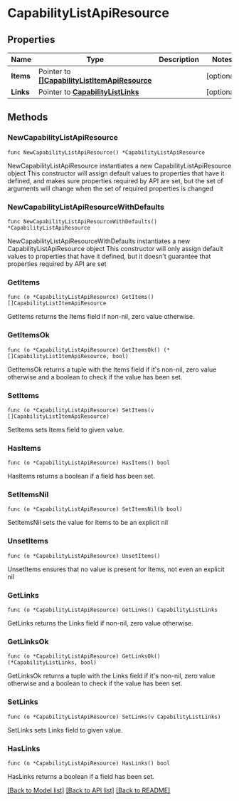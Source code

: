 # CapabilityListApiResource

## Properties

Name | Type | Description | Notes
------------ | ------------- | ------------- | -------------
**Items** | Pointer to [**[]CapabilityListItemApiResource**](CapabilityListItemApiResource.md) |  | [optional] 
**Links** | Pointer to [**CapabilityListLinks**](CapabilityListLinks.md) |  | [optional] 

## Methods

### NewCapabilityListApiResource

`func NewCapabilityListApiResource() *CapabilityListApiResource`

NewCapabilityListApiResource instantiates a new CapabilityListApiResource object
This constructor will assign default values to properties that have it defined,
and makes sure properties required by API are set, but the set of arguments
will change when the set of required properties is changed

### NewCapabilityListApiResourceWithDefaults

`func NewCapabilityListApiResourceWithDefaults() *CapabilityListApiResource`

NewCapabilityListApiResourceWithDefaults instantiates a new CapabilityListApiResource object
This constructor will only assign default values to properties that have it defined,
but it doesn't guarantee that properties required by API are set

### GetItems

`func (o *CapabilityListApiResource) GetItems() []CapabilityListItemApiResource`

GetItems returns the Items field if non-nil, zero value otherwise.

### GetItemsOk

`func (o *CapabilityListApiResource) GetItemsOk() (*[]CapabilityListItemApiResource, bool)`

GetItemsOk returns a tuple with the Items field if it's non-nil, zero value otherwise
and a boolean to check if the value has been set.

### SetItems

`func (o *CapabilityListApiResource) SetItems(v []CapabilityListItemApiResource)`

SetItems sets Items field to given value.

### HasItems

`func (o *CapabilityListApiResource) HasItems() bool`

HasItems returns a boolean if a field has been set.

### SetItemsNil

`func (o *CapabilityListApiResource) SetItemsNil(b bool)`

 SetItemsNil sets the value for Items to be an explicit nil

### UnsetItems
`func (o *CapabilityListApiResource) UnsetItems()`

UnsetItems ensures that no value is present for Items, not even an explicit nil
### GetLinks

`func (o *CapabilityListApiResource) GetLinks() CapabilityListLinks`

GetLinks returns the Links field if non-nil, zero value otherwise.

### GetLinksOk

`func (o *CapabilityListApiResource) GetLinksOk() (*CapabilityListLinks, bool)`

GetLinksOk returns a tuple with the Links field if it's non-nil, zero value otherwise
and a boolean to check if the value has been set.

### SetLinks

`func (o *CapabilityListApiResource) SetLinks(v CapabilityListLinks)`

SetLinks sets Links field to given value.

### HasLinks

`func (o *CapabilityListApiResource) HasLinks() bool`

HasLinks returns a boolean if a field has been set.


[[Back to Model list]](../README.md#documentation-for-models) [[Back to API list]](../README.md#documentation-for-api-endpoints) [[Back to README]](../README.md)


